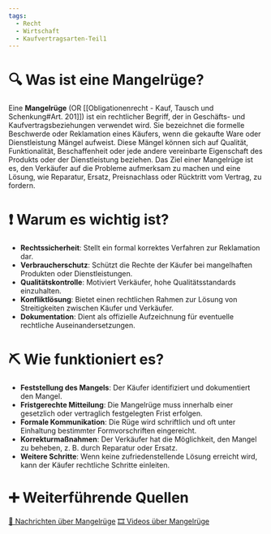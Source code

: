 ```yaml
---
tags:
  - Recht
  - Wirtschaft
  - Kaufvertragsarten-Teil1
---
```

# 🔍 Was ist eine Mangelrüge?

Eine **Mangelrüge** (OR [[Obligationenrecht - Kauf, Tausch und Schenkung#Art. 201]]) ist ein rechtlicher Begriff, der in Geschäfts- und Kaufvertragsbeziehungen verwendet wird. Sie bezeichnet die formelle Beschwerde oder Reklamation eines Käufers, wenn die gekaufte Ware oder Dienstleistung Mängel aufweist. Diese Mängel können sich auf Qualität, Funktionalität, Beschaffenheit oder jede andere vereinbarte Eigenschaft des Produkts oder der Dienstleistung beziehen. Das Ziel einer Mangelrüge ist es, den Verkäufer auf die Probleme aufmerksam zu machen und eine Lösung, wie Reparatur, Ersatz, Preisnachlass oder Rücktritt vom Vertrag, zu fordern.

# ❗ Warum es wichtig ist?

- **Rechtssicherheit**: Stellt ein formal korrektes Verfahren zur Reklamation dar.
- **Verbraucherschutz**: Schützt die Rechte der Käufer bei mangelhaften Produkten oder Dienstleistungen.
- **Qualitätskontrolle**: Motiviert Verkäufer, hohe Qualitätsstandards einzuhalten.
- **Konfliktlösung**: Bietet einen rechtlichen Rahmen zur Lösung von Streitigkeiten zwischen Käufer und Verkäufer.
- **Dokumentation**: Dient als offizielle Aufzeichnung für eventuelle rechtliche Auseinandersetzungen.

# ⛏ Wie funktioniert es?

- **Feststellung des Mangels**: Der Käufer identifiziert und dokumentiert den Mangel.
- **Fristgerechte Mitteilung**: Die Mangelrüge muss innerhalb einer gesetzlich oder vertraglich festgelegten Frist erfolgen.
- **Formale Kommunikation**: Die Rüge wird schriftlich und oft unter Einhaltung bestimmter Formvorschriften eingereicht.
- **Korrekturmaßnahmen**: Der Verkäufer hat die Möglichkeit, den Mangel zu beheben, z. B. durch Reparatur oder Ersatz.
- **Weitere Schritte**: Wenn keine zufriedenstellende Lösung erreicht wird, kann der Käufer rechtliche Schritte einleiten.

# ➕ Weiterführende Quellen
[📄 Nachrichten über Mangelrüge](https://www.google.com/search?q=Mangelrüge&tbm=nws)
[🎞 Videos über Mangelrüge](https://www.google.com/search?q=Mangelrüge&tbm=vid)